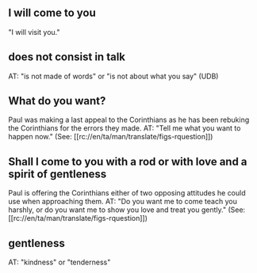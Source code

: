 ##  I will come to you ##

"I will visit you."

## does not consist in talk ##

AT: "is not made of words" or "is not about what you say" (UDB)

## What do you want? ##

Paul was making a last appeal to the Corinthians as he has been rebuking the Corinthians for the errors they made. AT: "Tell me what you want to happen now." (See: [[rc://en/ta/man/translate/figs-rquestion]])

## Shall I come to you with a rod or with love and a spirit of gentleness ##

Paul is offering the Corinthians either of two opposing attitudes he could use when approaching them. AT: "Do you want me to come teach you harshly, or do you want me to show you love and treat you gently." (See: [[rc://en/ta/man/translate/figs-rquestion]])

## gentleness ##

AT: "kindness" or "tenderness"